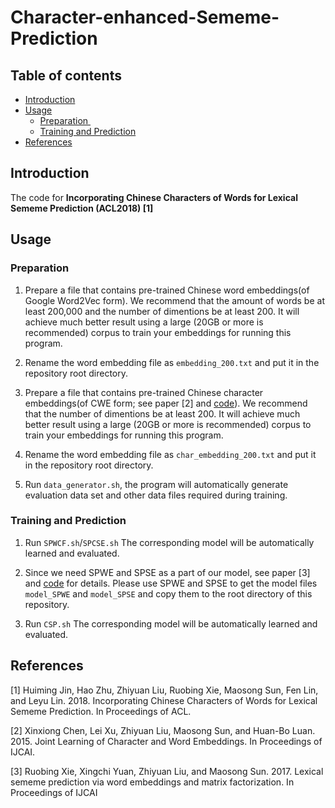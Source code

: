 # Character-enhanced-Sememe-Prediction

## Table of contents

* [Introduction](#introduction)
* [Usage](#usage)
   * [Preparation ](#preparation)
   * [Training and Prediction](#training-and-prediction)
* [References](#references)


## Introduction
The code for **Incorporating Chinese Characters of Words for Lexical Sememe Prediction (ACL2018) [1]**

## Usage
### Preparation 
1. Prepare a file that contains pre-trained Chinese word embeddings(of Google Word2Vec form). We recommend that the amount of words be at least 200,000 and the number of dimentions be at least 200. It will achieve much better result using a large (20GB or more is recommended) corpus to train your embeddings for running this program. 

2. Rename the word embedding file as `embedding_200.txt` and put it in the repository root directory.

3. Prepare a file that contains pre-trained Chinese character embeddings(of CWE form; see paper [2] and [code](https://github.com/Leonard-Xu/CWE)). We recommend that the number of dimentions be at least 200. It will achieve much better result using a large (20GB or more is recommended) corpus to train your embeddings for running this program.

4. Rename the word embedding file as `char_embedding_200.txt` and put it in the repository root directory.

5. Run `data_generator.sh`, the program will automatically generate evaluation data set and other data files required during training.

### Training and Prediction
1. Run `SPWCF.sh`/`SPCSE.sh` The corresponding model will be automatically learned and evaluated.

2. Since we need SPWE and SPSE as a part of our model, see paper [3] and [code](https://github.com/thunlp/sememe_prediction) for details. Please use SPWE and SPSE to get the model files `model_SPWE` and `model_SPSE` and copy them to the root directory of this repository.

3. Run `CSP.sh` The corresponding model will be automatically learned and evaluated.


## References
[1] Huiming Jin, Hao Zhu, Zhiyuan Liu, Ruobing Xie, Maosong Sun, Fen Lin, and Leyu Lin. 2018. Incorporating Chinese Characters of Words for Lexical Sememe Prediction. In Proceedings of ACL.

[2] Xinxiong Chen, Lei Xu, Zhiyuan Liu, Maosong Sun, and Huan-Bo Luan. 2015. Joint Learning of Character and Word Embeddings. In Proceedings of IJCAI.

[3] Ruobing Xie, Xingchi Yuan, Zhiyuan Liu, and Maosong Sun. 2017. Lexical sememe prediction via word embeddings and matrix factorization. In Proceedings of IJCAI

